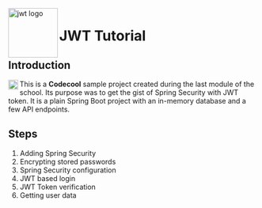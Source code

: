<img alt="jwt logo" align="left" src="https://vegibit.com/wp-content/uploads/2018/07/JSON-Web-Token-Authentication-With-Node.png" width="100">

# JWT Tutorial

## Introduction
<img alt="spring boot logo" align="left" src="https://coursereport-s3-production.global.ssl.fastly.net/uploads/school/logo/589/original/codecool-logo-symbol.png" width="20">

This is a **Codecool** sample project created during the last module of the school. Its purpose was to get the gist of Spring Security with JWT token. It is a plain Spring Boot project with an in-memory database and a few API endpoints.

## Steps
1. Adding Spring Security  
1. Encrypting stored passwords  
1. Spring Security configuration
1. JWT based login
1. JWT Token verification
1. Getting user data
